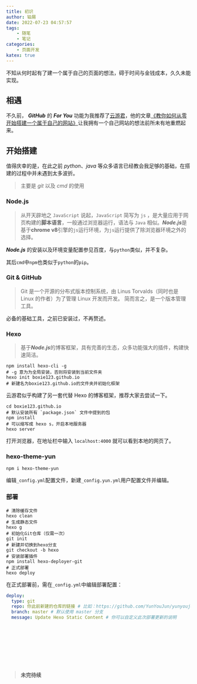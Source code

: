```yaml
---
title: 初识
author: 铂屑
date: 2022-07-23 04:57:57
tags:
    - 随笔
    - 笔记
categories: 
    - 页面开发
katex: true
---
```


不知从何时起有了建一个属于自己的页面的想法，碍于时间与金钱成本，久久未能实现。

## 相遇
不久前， ***GitHub*** 的 ***For You*** 功能为我推荐了[云游君](https://github.com/YunYouJun)，他的文章[《教你如何从零开始搭建一个属于自己的网站》](https://www.yunyoujun.cn/share/how-to-build-your-site/)让我拥有一个自己网站的想法前所未有地重燃起来。

<!-- more -->

## 开始搭建
值得庆幸的是，在此之前 $python、java$ 等众多语言已经教会我足够的基础，在搭建的过程中并未遇到太多波折。
> 主要是 $git$ 以及 $cmd$ 的使用

### Node.js
> 从开天辟地之 `JavaScript` 说起，`JavaScript` 简写为 `js` ，是大量应用于网页构建的**脚本语言**，一般通过浏览器运行，语法与 `Java` 相似。***Node.js***是基于**chrome v8**引擎的`js`运行环境，为`js`运行提供了除浏览器环境之外的选择。

***Node.js*** 的安装以及环境变量配置参见百度，与`python`类似，并不复杂。

其后`cmd`中`npm`也类似于`python`的`pip`。

### Git & GitHub
> Git 是一个开源的分布式版本控制系统，由 Linus Torvalds（同时也是 Linux 的作者）为了管理 Linux 开发而开发。
简而言之，是一个版本管理工具。

必备的基础工具，之前已安装过，不再赘述。

### Hexo
> 基于***Node.js***的博客框架，具有完善的生态，众多功能强大的插件，构建快速简洁。

```sh-session
npm install hexo-cli -g
# -g 意为为全局安装，否则将安装到当前文件夹
hexo init boxie123.github.io
# 新建名为boxie123.github.io的文件夹并初始化框架
```

云游君似乎构建了另一套代替 Hexo 的博客框架，推荐大家去尝试一下。

```sh-session
cd boxie123.github.io
# 默认安装所有 `package.json` 文件中提到的包
npm install
# 可以缩写成 hexo s，开启本地服务器
hexo server
```

打开浏览器，在地址栏中输入 `localhost:4000` 就可以看到本地的网页了。

### hexo-theme-yun

```sh-session
npm i hexo-theme-yun
```

编辑`_config.yml`配置文件，新建`_config.yun.yml`用户配置文件并编辑。

### 部署

```sh-session
# 清除缓存文件
hexo clean
# 生成静态文件
hexo g
# 初始化Git仓库（仅需一次）
git init
# 新建并切换到hexo分支
git checkout -b hexo
# 安装部署插件
npm install hexo-deployer-git
# 正式部署
hexo deploy
```

在正式部署前，需在`_config.yml`中编辑部署配置：
```yaml
deploy:
  type: git
  repo: 你此前新建的仓库的链接 # 比如：https://github.com/YunYouJun/yunyoujun.github.io
  branch: master # 默认使用 master 分支
  message: Update Hexo Static Content # 你可以自定义此次部署更新的说明
```


&emsp;

&emsp;

&emsp;

&emsp;

> **未完待续**
